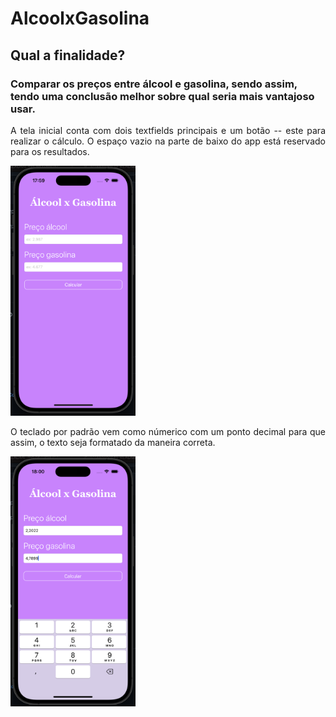 # AlcoolxGasolina

## Qual a finalidade?
<h3>Comparar os preços entre álcool e gasolina, sendo assim, tendo uma conclusão melhor sobre qual seria mais vantajoso usar.</h3>

<p align="justify">A tela inicial conta com dois textfields principais e um botão -- este para realizar o cálculo. O espaço vazio na parte de baixo do app está reservado para os resultados.</p> 

<img src="https://github.com/igor05k/AlcoolxGasolina/raw/master/Screenshots/main.png" width="200" height="400" />

<p align="justify">O teclado por padrão vem como númerico com um ponto decimal para que assim, o texto seja formatado da maneira correta.</p> 

<img src="https://github.com/igor05k/AlcoolxGasolina/raw/master/Screenshots/filledTf.png" width="200" height="400" />



